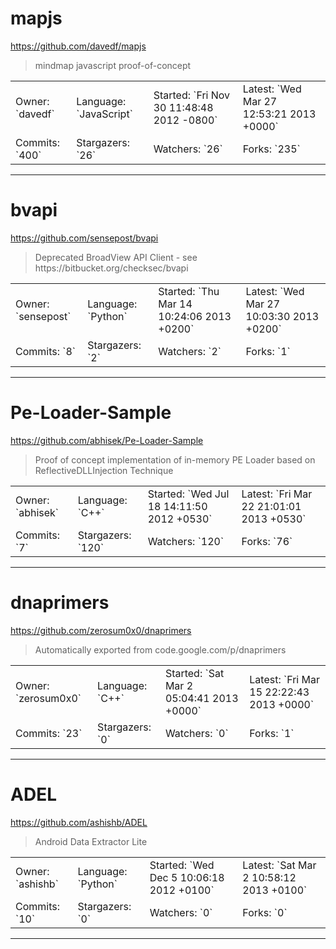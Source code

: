 # mapjs

https://github.com/davedf/mapjs
<blockquote>
mindmap javascript proof-of-concept
</blockquote>

<table>
<tr><td>Owner: `davedf`</td>
    <td>Language: `JavaScript`</td>
    <td>Started: `Fri Nov 30 11:48:48 2012 -0800`</td>
    <td>Latest: `Wed Mar 27 12:53:21 2013 +0000`</td></tr>
<tr><td>Commits: `400`</td>
    <td>Stargazers: `26`</td>
    <td>Watchers: `26`</td>
    <td>Forks: `235`</td></tr>
</table>

---

# bvapi

https://github.com/sensepost/bvapi
<blockquote>
Deprecated BroadView API Client - see https://bitbucket.org/checksec/bvapi
</blockquote>

<table>
<tr><td>Owner: `sensepost`</td>
    <td>Language: `Python`</td>
    <td>Started: `Thu Mar 14 10:24:06 2013 +0200`</td>
    <td>Latest: `Wed Mar 27 10:03:30 2013 +0200`</td></tr>
<tr><td>Commits: `8`</td>
    <td>Stargazers: `2`</td>
    <td>Watchers: `2`</td>
    <td>Forks: `1`</td></tr>
</table>

---

# Pe-Loader-Sample

https://github.com/abhisek/Pe-Loader-Sample
<blockquote>
Proof of concept implementation of in-memory PE Loader based on ReflectiveDLLInjection Technique
</blockquote>

<table>
<tr><td>Owner: `abhisek`</td>
    <td>Language: `C++`</td>
    <td>Started: `Wed Jul 18 14:11:50 2012 +0530`</td>
    <td>Latest: `Fri Mar 22 21:01:01 2013 +0530`</td></tr>
<tr><td>Commits: `7`</td>
    <td>Stargazers: `120`</td>
    <td>Watchers: `120`</td>
    <td>Forks: `76`</td></tr>
</table>

---

# dnaprimers

https://github.com/zerosum0x0/dnaprimers
<blockquote>
Automatically exported from code.google.com/p/dnaprimers
</blockquote>

<table>
<tr><td>Owner: `zerosum0x0`</td>
    <td>Language: `C++`</td>
    <td>Started: `Sat Mar 2 05:04:41 2013 +0000`</td>
    <td>Latest: `Fri Mar 15 22:22:43 2013 +0000`</td></tr>
<tr><td>Commits: `23`</td>
    <td>Stargazers: `0`</td>
    <td>Watchers: `0`</td>
    <td>Forks: `1`</td></tr>
</table>

---

# ADEL

https://github.com/ashishb/ADEL
<blockquote>
Android Data Extractor Lite
</blockquote>

<table>
<tr><td>Owner: `ashishb`</td>
    <td>Language: `Python`</td>
    <td>Started: `Wed Dec 5 10:06:18 2012 +0100`</td>
    <td>Latest: `Sat Mar 2 10:58:12 2013 +0100`</td></tr>
<tr><td>Commits: `10`</td>
    <td>Stargazers: `0`</td>
    <td>Watchers: `0`</td>
    <td>Forks: `0`</td></tr>
</table>

---

